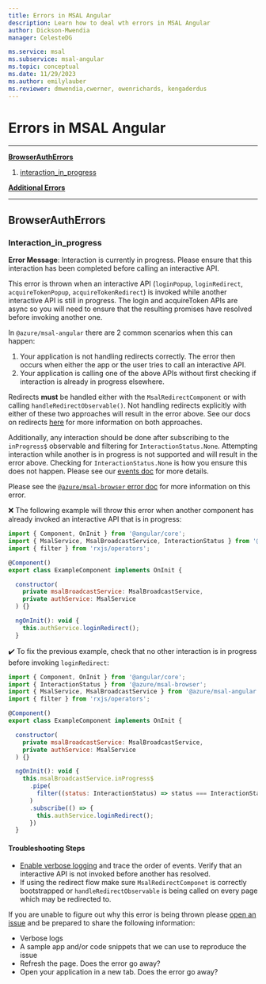 ```yaml
---
title: Errors in MSAL Angular
description: Learn how to deal wth errors in MSAL Angular
author: Dickson-Mwendia
manager: CelesteDG

ms.service: msal
ms.subservice: msal-angular
ms.topic: conceptual
ms.date: 11/29/2023
ms.author: emilylauber
ms.reviewer: dmwendia,cwerner, owenrichards, kengaderdus
---
```


# Errors in MSAL Angular

***

**[BrowserAuthErrors](#browserautherrors)**

1. [interaction_in_progress](#interaction_in_progress)

**[Additional Errors](https://github.com/AzureAD/microsoft-authentication-library-for-js/blob/dev/lib/msal-browser/docs/errors.md)**

***

## BrowserAuthErrors

### Interaction_in_progress

**Error Message**: Interaction is currently in progress. Please ensure that this interaction has been completed before calling an interactive API.

This error is thrown when an interactive API (`loginPopup`, `loginRedirect`, `acquireTokenPopup`, `acquireTokenRedirect`) is invoked while another interactive API is still in progress. The login and acquireToken APIs are async so you will need to ensure that the resulting promises have resolved before invoking another one.

In `@azure/msal-angular` there are 2 common scenarios when this can happen:

1. Your application is not handling redirects correctly. The error then occurs when either the app or the user tries to call an interactive API. 
1. Your application is calling one of the above APIs without first checking if interaction is already in progress elsewhere.

Redirects **must** be handled either with the `MsalRedirectComponent` or with calling `handleRedirectObservable()`. Not handling redirects explicitly with either of these two approaches will result in the error above. See our docs on redirects [here](https://github.com/AzureAD/microsoft-authentication-library-for-js/tree/dev/lib/msal-angular/docs/redirects.md) for more information on both approaches. 

Additionally, any interaction should be done after subscribing to the `inProgress$` observable and filtering for `InteractionStatus.None`. Attempting interaction while another is in progress is not supported and will result in the error above. Checking for `InteractionStatus.None` is how you ensure this does not happen. Please see our [events doc](https://github.com/AzureAD/microsoft-authentication-library-for-js/blob/dev/lib/msal-angular/docs/events.md#the-inprogress-observable) for more details. 

Please see the [`@azure/msal-browser` error doc](https://github.com/AzureAD/microsoft-authentication-library-for-js/blob/dev/lib/msal-browser/docs/errors.md) for more information on this error.

❌ The following example will throw this error when another component has already invoked an interactive API that is in progress:

```javascript
import { Component, OnInit } from '@angular/core';
import { MsalService, MsalBroadcastService, InteractionStatus } from '@azure/msal-angular';
import { filter } from 'rxjs/operators';

@Component()
export class ExampleComponent implements OnInit {

  constructor(
    private msalBroadcastService: MsalBroadcastService,
    private authService: MsalService
  ) {}

  ngOnInit(): void {
    this.authService.loginRedirect();
  }
```

✔️ To fix the previous example, check that no other interaction is in progress before invoking `loginRedirect`:

```javascript
import { Component, OnInit } from '@angular/core';
import { InteractionStatus } from '@azure/msal-browser';
import { MsalService, MsalBroadcastService } from '@azure/msal-angular';
import { filter } from 'rxjs/operators';

@Component()
export class ExampleComponent implements OnInit {

  constructor(
    private msalBroadcastService: MsalBroadcastService,
    private authService: MsalService
  ) {}

  ngOnInit(): void {
    this.msalBroadcastService.inProgress$
      .pipe(
        filter((status: InteractionStatus) => status === InteractionStatus.None),
      )
      .subscribe(() => {
        this.authService.loginRedirect();
      })
  }
```

#### Troubleshooting Steps

- [Enable verbose logging](https://github.com/AzureAD/microsoft-authentication-library-for-js/blob/dev/lib/msal-browser/docs/configuration.md#using-the-config-object) and trace the order of events. Verify that an interactive API is not invoked before another has resolved. 
- If using the redirect flow make sure `MsalRedirectComponet` is correctly bootstrapped or `handleRedirectObservable` is being called on every page which may be redirected to.

If you are unable to figure out why this error is being thrown please [open an issue](https://github.com/AzureAD/microsoft-authentication-library-for-js/issues/new/choose) and be prepared to share the following information:

- Verbose logs
- A sample app and/or code snippets that we can use to reproduce the issue
- Refresh the page. Does the error go away?
- Open your application in a new tab. Does the error go away?
